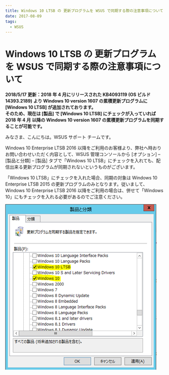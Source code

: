 ```yaml
---
title: Windows 10 LTSB の 更新プログラムを WSUS で同期する際の注意事項について
date: 2017-08-09
tags:
  - WSUS
---
```

# Windows 10 LTSB の 更新プログラムを WSUS で同期する際の注意事項について
**2018/5/17 更新：2018 年 4 月にリリースされた KB4093119 (OS ビルド 14393.2189) より Windows 10 version 1607 の累積更新プログラムに [Windows 10 LTSB] が追加されております。  
そのため、現在は [製品] で [Windows 10 LTSB] にチェックが入っていれば 2018 年 4 月 以降の Windows 10 version 1607 の累積更新プログラムを同期することが可能です。**

みなさま、こんにちは。WSUS サポート チームです。

Windows 10 Enterprise LTSB 2016 以降をご利用のお客様より、弊社へ時おりお問い合わせいただく内容として、WSUS 管理コンソールから [オプション] – [製品と分類] – [製品] タブで「Windows 10 LTSB」にチェックを入れても、配信出来る更新プログラムが同期されないというものがございます。

「Windows 10 LTSB」にチェックを入れた場合、同期の対象は Windows 10 Enterprise LTSB 2015 の更新プログラムのみとなります。従いまして、Windows 10 Enterprise LTSB 2016 以降をご利用の場合は、併せて「Windows 10」にもチェックを入れる必要があるのでご注意ください。

![製品と分類](2017-08-09_01/2017-08-09_01_1.png)
